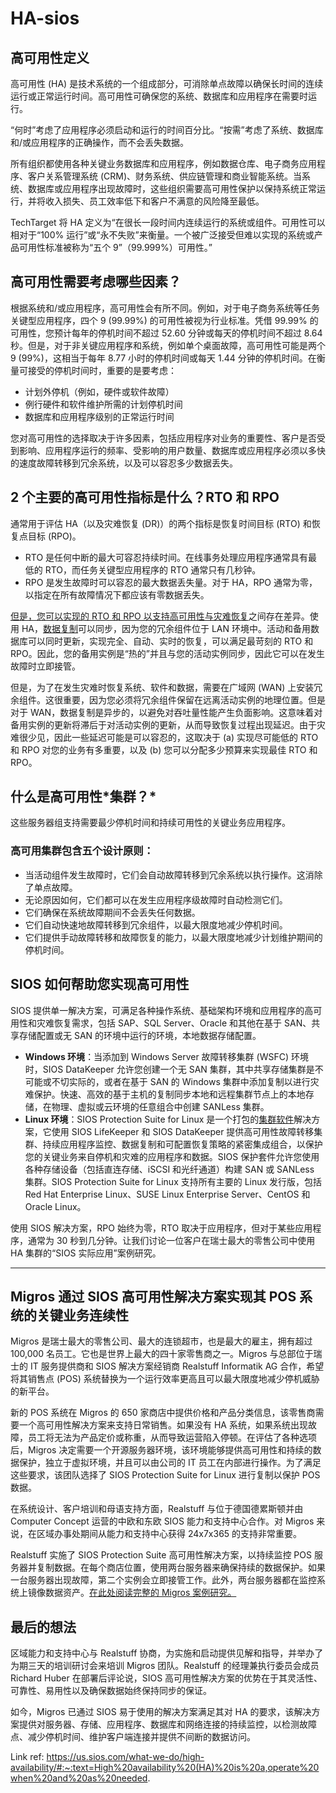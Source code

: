 # HA-sios

## 高可用性定义

高可用性 (HA) 是技术系统的一个组成部分，可消除单点故障以确保长时间的连续运行或正常运行时间。高可用性可确保您的系统、数据库和应用程序在需要时运行。

“何时”考虑了应用程序必须启动和运行的时间百分比。“按需”考虑了系统、数据库和/或应用程序的正确操作，而不会丢失数据。

所有组织都使用各种关键业务数据库和应用程序，例如数据仓库、电子商务应用程序、客户关系管理系统 (CRM)、财务系统、供应链管理和商业智能系统。当系统、数据库或应用程序出现故障时，这些组织需要高可用性保护以保持系统正常运行，并将收入损失、员工效率低下和客户不满意的风险降至最低。

TechTarget 将 HA 定义为“在很长一段时间内连续运行的系统或组件。可用性可以相对于“100% 运行”或“永不失败”来衡量。一个被广泛接受但难以实现的系统或产品可用性标准被称为“五个 9”（99.999%）可用性。”

## 高可用性需要考虑哪些因素？

根据系统和/或应用程序，高可用性会有所不同。例如，对于电子商务系统等任务关键型应用程序，四个 9 (99.99%) 的可用性被视为行业标准。凭借 99.99% 的可用性，您预计每年的停机时间不超过 52.60 分钟或每天的停机时间不超过 8.64 秒。但是，对于非关键应用程序和系统，例如单个桌面故障，高可用性可能是两个 9 (99%)，这相当于每年 8.77 小时的停机时间或每天 1.44 分钟的停机时间。在衡量可接受的停机时间时，重要的是要考虑：

- 计划外停机（例如，硬件或软件故障）
- 例行硬件和软件维护所需的计划停机时间
- 数据库和应用程序级别的正常运行时间

您对高可用性的选择取决于许多因素，包括应用程序对业务的重要性、客户是否受到影响、应用程序运行的频率、受影响的用户数量、数据库或应用程序必须以多快的速度故障转移到冗余系统，以及可以容忍多少数据丢失。

## 2 个主要的高可用性指标是什么？RTO 和 RPO

通常用于评估 HA（以及灾难恢复 (DR)）的两个指标是恢复时间目标 (RTO) 和恢复点目标 (RPO)。

- RTO 是任何中断的最大可容忍持续时间。在线事务处理应用程序通常具有最低的 RTO，而任务关键型应用程序的 RTO 通常只有几秒钟。
- RPO 是发生故障时可以容忍的最大数据丢失量。对于 HA，RPO 通常为零，以指定在所有故障情况下都应该有零数据丢失。

[但是，您可以实现的 RTO 和 RPO 以支持高可用性与灾难恢复](https://us.sios.com/what-we-do/disaster-recovery/)之间存在差异。使用 HA，[数据复制](https://us.sios.com/what-we-do/data-replication/)可以同步，因为您的冗余组件位于 LAN 环境中。活动和备用数据库可以同时更新，实现完全、自动、实时的恢复，可以满足最苛刻的 RTO 和 RPO。因此，您的备用实例是“热的”并且与您的活动实例同步，因此它可以在发生故障时立即接管。

但是，为了在发生灾难时恢复系统、软件和数据，需要在广域网 (WAN) 上安装冗余组件。这很重要，因为您必须将冗余组件保留在远离活动实例的地理位置。但是对于 WAN，数据复制是异步的，以避免对吞吐量性能产生负面影响。这意味着对备用实例的更新将滞后于对活动实例的更新，从而导致恢复过程出现延迟。由于灾难很少见，因此一些延迟可能是可以容忍的，这取决于 (a) 实现尽可能低的 RTO 和 RPO 对您的业务有多重要，以及 (b) 您可以分配多少预算来实现最佳 RTO 和 RPO。

## **什么是高可用性\*集群？\*** 

这些服务器组支持需要最少停机时间和持续可用性的关键业务应用程序。

### **高可用集群包含五个设计原则：**

- 当活动组件发生故障时，它们会自动故障转移到冗余系统以执行操作。这消除了单点故障。
- 无论原因如何，它们都可以在发生应用程序级故障时自动检测它们。
- 它们确保在系统故障期间不会丢失任何数据。
- 它们自动快速地故障转移到冗余组件，以最大限度地减少停机时间。
- 它们提供手动故障转移和故障恢复的能力，以最大限度地减少计划维护期间的停机时间。

## SIOS 如何帮助您实现高可用性

SIOS 提供单一解决方案，可满足各种操作系统、基础架构环境和应用程序的高可用性和灾难恢复需求，包括 SAP、SQL Server、Oracle 和其他在基于 SAN、共享存储配置或无 SAN 的环境中运行的环境，本地数据存储配置。

- **Windows 环境**：当添加到 Windows Server 故障转移集群 (WSFC) 环境时，SIOS DataKeeper 允许您创建一个无 SAN 集群，其中共享存储集群是不可能或不切实际的，或者在基于 SAN 的 Windows 集群中添加复制以进行灾难保护。快速、高效的基于主机的复制同步本地和远程集群节点上的本地存储，在物理、虚拟或云环境的任意组合中创建 SANLess 集群。
- **Linux 环境**：SIOS Protection Suite for Linux 是一个打包的[集群软件](https://us.sios.com/what-we-do/clustering-software/)解决方案，它使用 SIOS LifeKeeper 和 SIOS DataKeeper 提供高可用性故障转移集群、持续应用程序监控、数据复制和可配置恢复策略的紧密集成组合，以保护您的关键业务来自停机和灾难的应用程序和数据。SIOS 保护套件允许您使用各种存储设备（包括直连存储、iSCSI 和光纤通道）构建 SAN 或 SANLess 集群。SIOS Protection Suite for Linux 支持所有主要的 Linux 发行版，包括 Red Hat Enterprise Linux、SUSE Linux Enterprise Server、CentOS 和 Oracle Linux。

使用 SIOS 解决方案，RPO 始终为零，RTO 取决于应用程序，但对于某些应用程序，通常为 30 秒到几分钟。让我们讨论一位客户在瑞士最大的零售公司中使用 HA 集群的“SIOS 实际应用”案例研究。

------

## Migros 通过 SIOS 高可用性解决方案实现其 POS 系统的关键业务连续性

Migros 是瑞士最大的零售公司、最大的连锁超市，也是最大的雇主，拥有超过 100,000 名员工。它也是世界上最大的四十家零售商之一。Migros 与总部位于瑞士的 IT 服务提供商和 SIOS 解决方案经销商 Realstuff Informatik AG 合作，希望将其销售点 (POS) 系统替换为一个运行效率更高且可以最大限度地减少停机威胁的新平台。

新的 POS 系统在 Migros 的 650 家商店中提供价格和产品分类信息，该零售商需要一个高可用性解决方案来支持日常销售。如果没有 HA 系统，如果系统出现故障，员工将无法为产品定价或称重，从而导致运营陷入停顿。在评估了各种选项后，Migros 决定需要一个开源服务器环境，该环境能够提供高可用性和持续的数据保护，独立于虚拟环境，并且可以由公司的 IT 员工在内部进行操作。为了满足这些要求，该团队选择了 SIOS Protection Suite for Linux 进行复制以保护 POS 数据。

在系统设计、客户培训和母语支持方面，Realstuff 与位于德国德累斯顿并由 Computer Concept 运营的中欧和东欧 SIOS 能力和支持中心合作。对 Migros 来说，在区域办事处期间从能力和支持中心获得 24x7x365 的支持非常重要。

Realstuff 实施了 SIOS Protection Suite 高可用性解决方案，以持续监控 POS 服务器并复制数据。在每个商店位置，使用两台服务器来确保持续的数据保护。如果一台服务器出现故障，第二个实例会立即接管工作。此外，两台服务器都在监控系统上镜像数据资产。[在此处阅读完整的 Migros 案例研究。](https://us.sios.com/case-studies-high-availability-pos-servers/)

## 最后的想法

区域能力和支持中心与 Realstuff 协商，为实施和启动提供见解和指导，并举办了为期三天的培训研讨会来培训 Migros 团队。Realstuff 的经理兼执行委员会成员 Richard Huber 在部署后评论说，SIOS 高可用性解决方案的优势在于其灵活性、可靠性、易用性以及确保数据始终保持同步的保证。

如今，Migros 已通过 SIOS 易于使用的解决方案满足其对 HA 的要求，该解决方案提供对服务器、存储、应用程序、数据库和网络连接的持续监控，以检测故障点、减少停机时间、维护客户端连接并提供不间断的数据访问。

Link ref: https://us.sios.com/what-we-do/high-availability/#:~:text=High%20availability%20(HA)%20is%20a,operate%20when%20and%20as%20needed.